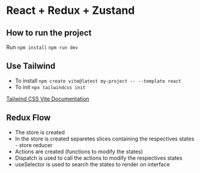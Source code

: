 # React + Redux + Zustand

## How to run the project

Run
`npm install`
`npm run dev`

## Use Tailwind

- To install `npm create vite@latest my-project -- --template react`
- To init `npx tailwindcss init`

[Tailwind CSS Vite Documentation](https://tailwindcss.com/docs/guides/vite)

## Redux Flow

- The store is created
- In the store is created separetes slices containing the respectives states - store reducer
- Actions are created (functions to modify the states)
- Dispatch is used to call the actions to modify the respectives states
- useSelector is used to search the states to render on interface
